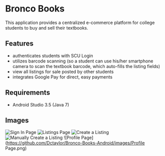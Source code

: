 # Bronco Books
This application provides a centralized e-commerce platform for college students to buy and sell their textbooks.

## Features
* authenticates students with SCU Login
* utilizes barcode scanning (so a student can use his/her smartphone camera to scan the textbook barcode, which auto-fills the listing fields)
* view all listings for sale posted by other students
* integrates Google Pay for direct, easy payments

## Requirements
* Android Studio 3.5 (Java 7)

## Images
![Sign In Page](https://github.com/Dctaylor/Bronco-Books-Android/images/LoginPage.png)
![Listings Page](https://github.com/Dctaylor/Bronco-Books-Android/images/Listings.png)
![Create a Listing](https://github.com/Dctaylor/Bronco-Books-Android/images/CreateListing.png)
![Manually Create a Listing](https://github.com/Dctaylor/Bronco-Books-Android/images/ManualListing.png)
![Profile Page](https://github.com/Dctaylor/Bronco-Books-Android/images/Profile Page.png)

